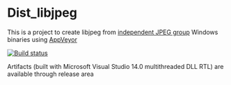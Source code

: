 # Dist_libjpeg

This is a project to create libjpeg from <a href= "http://ijg.org/"> independent JPEG group</a> Windows binaries using <a href="https://www.appveyor.com">AppVeyor</a><br />

[![Build status](https://ci.appveyor.com/api/projects/status/q17sby0mwxp9d72r?svg=true)](https://ci.appveyor.com/project/maxirmx/dist-libjpeg)

Artifacts (built with Microsoft Visual Studio 14.0 multithreaded DLL RTL) are available through release area

